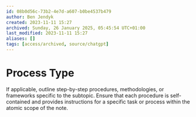 ```yaml
---
id: 08b0d56c-73b2-4e7d-a607-b0be4537b479
author: Ben Jendyk
created: 2023-11-11 15:27
archived: Sunday, 26 January 2025, 05:45:54 UTC+01:00
last_modified: 2023-11-11 15:27
aliases: []
tags: [access/archived, source/chatgpt]
---
```


# Process Type

If applicable, outline step-by-step procedures, methodologies, or frameworks specific to the subtopic. Ensure that each procedure is self-contained and provides instructions for a specific task or process within the atomic scope of the note.
